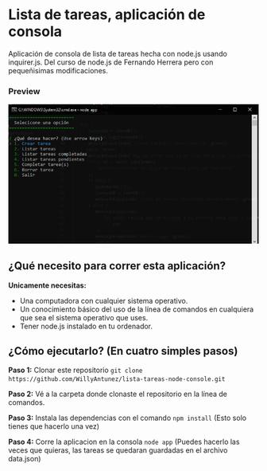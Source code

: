 # Lista de tareas, aplicación de consola

Aplicación de consola de lista de tareas hecha con node.js usando inquirer.js. Del curso de node.js de Fernando Herrera pero con pequeñisimas modificaciones.

### Preview

![preview](https://github.com/WillyAntunez/lista-tareas-node-console/blob/master/preview.png?raw=true)

## ¿Qué necesito para correr esta aplicación?

**Unicamente necesitas:**

- Una computadora con cualquier sistema operativo.
- Un conocimiento básico del uso de la línea de comandos en cualquiera que sea el sistema operativo que uses.
- Tener node.js instalado en tu ordenador.

## ¿Cómo ejecutarlo? (En cuatro simples pasos)

**Paso 1:** Clonar este repositorio `git clone https://github.com/WillyAntunez/lista-tareas-node-console.git`

**Paso 2:** Vé a la carpeta donde clonaste el repositorio en la línea de comandos.

**Paso 3:** Instala las dependencias con el comando `npm install` (Esto solo tienes que hacerlo una vez)

**Paso 4:** Corre la aplicacion en la consola `node app` (Puedes hacerlo las veces que quieras, las tareas se quedaran guardadas en el archivo data.json)
